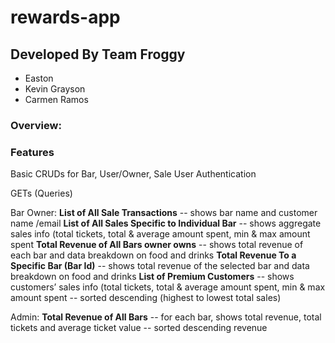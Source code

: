 # rewards-app

## Developed By Team Froggy
* Easton 
* Kevin Grayson
* Carmen Ramos

### Overview:


### Features
Basic CRUDs for Bar, User/Owner, Sale
User Authentication

GETs (Queries)

Bar Owner:
**List of All Sale Transactions**
 -- shows bar name and customer name /email
**List of All Sales Specific to Individual Bar**
 -- shows aggregate sales info (total tickets, total & average amount spent, min & max amount spent
**Total Revenue of All Bars owner owns**
 -- shows total revenue of each bar and data breakdown on food and drinks
**Total Revenue To a Specific Bar (Bar Id)**
 -- shows total revenue of the selected bar and data breakdown on food and drinks
**List of Premium Customers**
 -- shows customers’ sales info (total tickets, total & average amount spent, min & max amount spent
 -- sorted descending (highest to lowest total sales)

Admin:
**Total Revenue of All Bars**
 -- for each bar, shows total revenue, total tickets and average ticket value
 -- sorted descending revenue
